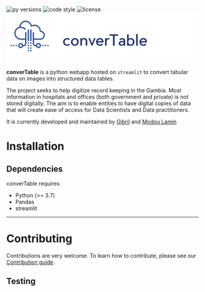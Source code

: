 ![py versions](https://img.shields.io/pypi/pyversions/pandas?style=plastic) ![code style](https://img.shields.io/badge/code%20style-black-000000.svg) ![license](https://img.shields.io/apm/l/vim-mode)
![logo](doc/logos/converTable%20logo.png) 

**converTable** is a python webapp hosted on `streamlit` to convert tabular data on images into structured data tables.

The project seeks to help digitize record keeping in the Gambia. Most information in hospitals and offices (both government and private) is not stored digitally. The aim is to enable entities to have digital copies of data that will create ease of access for Data Scientists and Data practitioners.

It is currently developed and maintained by [Gibril](https://gibrilgaye.super.site) and [Modou Lamin](https://www.linkedin.com/in/modou-lamin-m-803212128/)


# Installation

## Dependencies
converTable requires:
- Python (>= 3.7)
- Pandas
- streamlit

___

# Contributing
Contributions are very welcome. To learn how to contribute, please see our [Contribution guide](CONTRIBUTING.md).

## Testing

